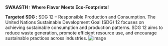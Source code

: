 __SWAASTH : Where Flavor Meets Eco-Footprints!__

__Targeted SDG :__ SDG 12 – Responsible Production and Consumption.
The United Nations Sustainable Development Goal (SDG) 12 focuses on achieving sustainable consumption and production patterns. 
SDG 12 aims to reduce waste generation, promote efficient resource use, and encourage sustainable practices across industries.
![image](https://github.com/shejalyadav/Swaasth/assets/101722986/d920d51a-8f62-497e-85b6-8fbff8d035b2)




